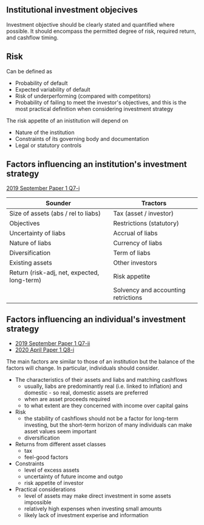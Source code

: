
## Institutional investment objecives

Investment objective should be clearly stated and quantified where possible.
It should encompass the permitted degree of risk, required return, and
cashflow timing.

## Risk

Can be defined as

- Probability of default
- Expected variability of default
- Risk of underperforming (compared with competitors)
- Probability of failing to meet the investor's objectives,
and this is the most practical definition when considering investment strategy

The risk appetite of an inistitution will depend on

- Nature of the institution
- Constraints of its governing body and documentation
- Legal or statutory controls

## Factors influencing an institution's investment strategy

[2019 September Paper 1 Q7-i](40-2019-09-01.md#7-i)

| Sounder | Tractors |
|---|---|
| Size of assets (abs / rel to liabs) | Tax (asset / investor) |
| Objectives | Restrictions (statutory) |
| Uncertainty of liabs | Accrual of liabs|
| Nature of liabs | Currency of liabs |
| Diversification | Term of liabs |
| Existing assets | Other investors |
| Return (risk-adj, net, expected, long-term) | Risk appetite |
| | Solvency and accounting retrictions |

## Factors influencing an individual's investment strategy

- [2019 September Paper 1 Q7-ii](40-2019-09-01.md#7-ii)
- [2020 April Paper 1 Q8-i](40-2020-04-01.md#8-i)

The main factors are similar to those of an institution
but the balance of the factors will change. In particular,
individuals should consider.

- The characteristics of their assets and liabs and matching cashflows
    - usually, liabs are predominantly real (i.e. linked to inflation)
    and domestic - so real, domestic assets are preferred
    - when are asset proceeds required
    - to what extent are they concerned with income over capital gains
- Risk
    - the stability of cashflows should not be a factor for long-term
    investing, but the short-term horizon of many individuals can make
    asset values seem important
    - diversification
- Returns from different asset classes
    - tax
    - feel-good factors
- Constraints
    - level of excess assets
    - uncertainty of future income and outgo
    - risk appetite of investor
- Practical considerations
    - level of assets may make direct investment in some assets impossible
    - relatively high expenses when investing small amounts
    - likely lack of investment experise and information
